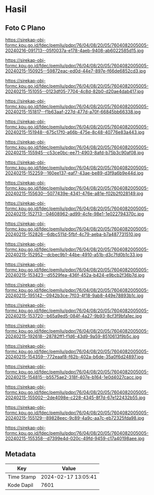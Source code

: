 # Hasil

## Foto C Plano

https://sirekap-obj-formc.kpu.go.id/fdec/pemilu/pdpr/76/04/08/20/05/7604082005005-20240216-091713--05f0037a-e178-4aeb-9408-ab6022585d15.jpg

https://sirekap-obj-formc.kpu.go.id/fdec/pemilu/pdpr/76/04/08/20/05/7604082005005-20240215-150925--59872eac-ed0d-44e7-897e-f66de6852cd3.jpg

https://sirekap-obj-formc.kpu.go.id/fdec/pemilu/pdpr/76/04/08/20/05/7604082005005-20240215-151055--0123df05-7704-4c8d-82b0-d20ae4dab417.jpg

https://sirekap-obj-formc.kpu.go.id/fdec/pemilu/pdpr/76/04/08/20/05/7604082005005-20240215-151817--f1b63aaf-227d-477d-a70f-66845bb66338.jpg

https://sirekap-obj-formc.kpu.go.id/fdec/pemilu/pdpr/76/04/08/20/05/7604082005005-20240215-151948--675c17f0-a66b-475e-8c48-40776e83a443.jpg

https://sirekap-obj-formc.kpu.go.id/fdec/pemilu/pdpr/76/04/08/20/05/7604082005005-20240215-155945--c53ce0bc-ee71-4903-8afd-b75b3c90af08.jpg

https://sirekap-obj-formc.kpu.go.id/fdec/pemilu/pdpr/76/04/08/20/05/7604082005005-20240215-152259--160ee137-eaf7-43ae-be89-d3f9a6b9e44d.jpg

https://sirekap-obj-formc.kpu.go.id/fdec/pemilu/pdpr/76/04/08/20/05/7604082005005-20240215-155630--5077439e-4341-476e-a81e-f02b2f028149.jpg

https://sirekap-obj-formc.kpu.go.id/fdec/pemilu/pdpr/76/04/08/20/05/7604082005005-20240215-152713--04608962-ad99-4cfe-98e1-1e022794370c.jpg

https://sirekap-obj-formc.kpu.go.id/fdec/pemilu/pdpr/76/04/08/20/05/7604082005005-20240215-152826--6dbc511d-5fbf-4c79-aeba-b7a487731510.jpg

https://sirekap-obj-formc.kpu.go.id/fdec/pemilu/pdpr/76/04/08/20/05/7604082005005-20240215-152952--dcbec9b1-44be-4910-a51b-d3c7fd0b1c33.jpg

https://sirekap-obj-formc.kpu.go.id/fdec/pemilu/pdpr/76/04/08/20/05/7604082005005-20240215-153423--d5529fea-436f-452a-b424-e9bcb2f36b7d.jpg

https://sirekap-obj-formc.kpu.go.id/fdec/pemilu/pdpr/76/04/08/20/05/7604082005005-20240215-195142--0942b3ce-7f03-4f18-9ab8-449e78893b1c.jpg

https://sirekap-obj-formc.kpu.go.id/fdec/pemilu/pdpr/76/04/08/20/05/7604082005005-20240215-153720--b65a9ed5-084f-4a27-9b93-8cf3f9bfa1ec.jpg

https://sirekap-obj-formc.kpu.go.id/fdec/pemilu/pdpr/76/04/08/20/05/7604082005005-20240215-192618--28782ff1-f1d6-43d9-9a59-8510613f9b5c.jpg

https://sirekap-obj-formc.kpu.go.id/fdec/pemilu/pdpr/76/04/08/20/05/7604082005005-20240215-154359--772eaaf8-f62b-402a-b6de-35a0f6d24897.jpg

https://sirekap-obj-formc.kpu.go.id/fdec/pemilu/pdpr/76/04/08/20/05/7604082005005-20240215-154815--b5575ae2-318f-407e-b164-1e0d4027cacc.jpg

https://sirekap-obj-formc.kpu.go.id/fdec/pemilu/pdpr/76/04/08/20/05/7604082005005-20240215-155002--2de4098e-c228-4345-8f7d-67e122432b55.jpg

https://sirekap-obj-formc.kpu.go.id/fdec/pemilu/pdpr/76/04/08/20/05/7604082005005-20240215-155129--89828eec-9c89-4a9c-aa7c-eb72325fda98.jpg

https://sirekap-obj-formc.kpu.go.id/fdec/pemilu/pdpr/76/04/08/20/05/7604082005005-20240215-155358--d7399e4d-020c-49fd-9459-c17a40198aee.jpg


## Metadata

| Key        | Value               |
| ---------- | ------------------- |
| Time Stamp | 2024-02-17 13:05:41 |
| Kode Dapil | 7601                |



